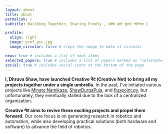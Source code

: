```yaml
---
layout: about
title: about
permalink: /
subtitle: Building Together, Sharing Freely , सर्वेषां कृते सुलभं नवीनता |

profile:
  align: right
  image: prof_pic.jpg
  image_circular: false # crops the image to make it circular

news: true # includes a list of news items
selected_papers: true # includes a list of papers marked as "selected={true}"
social: true # includes social icons at the bottom of the page
---
```

**I, Dhruva Shaw, have launched Creative नेट (Creative Net) to bring all my projects together under a single umbrella.** In the past, I've initiated various projects like [Minato Namikaze](https://minatonamikaze.dhruvashaw.in/ "Minato Namikaze Discord Bot"), [ShawDurgaPuja](https://github.com/Dhruvacube/shawdurgapuja "Github Repo of shawdurgapuja website"), and [fluxpoint.py](https://fluxpointpy.readthedocs.io/ "fluxpoint.py pakage"), but unfortunately, they eventually stalled due to the lack of a centralized organization.

**Creative नेट aims to revive these exciting projects and propel them forward.** Our core focus is on generating research in robotics and automation, while also developing practical solutions (both hardware and software) to advance the field of robotics.
